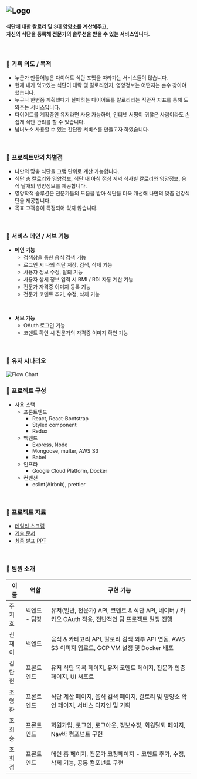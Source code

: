 <img src="https://elice-team17.s3.ap-northeast-2.amazonaws.com/test/logo_team17.png" alt="Logo" /><br>
---
#### 식단에 대한 칼로리 및 3대 영양소를 계산해주고,<br> 자신의 식단을 등록해 전문가의 솔루션을 받을 수 있는 서비스입니다. 
<br>


### 🥕 기획 의도 / 목적

- 누군가 만들어놓은 다이어트 식단 포맷을 따라가는 서비스들이 많습니다.
- 현재 내가 먹고있는 식단이 대략 몇 칼로리인지, 영양정보는 어떤지는 손수 찾아야 했습니다.
- 누구나 한번쯤 계획했다가 실패하는 다이어트를 칼로리라는 직관적 지표를 통해 도와주는 서비스입니다.
- 다이어트를 계획중인 유저라면 사용 가능하며, 인터넷 서핑이 귀찮은 사람이라도 손쉽게 식단 관리를 할 수 있습니다.
- 남녀노소 사용할 수 있는 간단한 서비스를 만들고자 하였습니다.

<br>

### 🥕 프로젝트만의 차별점

- 나만의 맞춤 식단을 그램 단위로 계산 가능합니다.
- 식단 총 칼로리와 영양정보, 식단 내 아침 점심 저녁 식사별 칼로리와 영양정보, 음식 낱개의 영양정보를 제공합니다.
- 영양학적 솔루션은 전문가들의 도움을 받아 식단을 더욱 개선해 나만의 맞춤 건강식단을 제공합니다.
- 목표 고객층이 특정되어 있지 않습니다.

<br>

### 🥕 서비스 메인 / 서브 기능

- **메인 기능**
  - 검색창을 통한 음식 검색 기능
  - 로그인 시 나의 식단 저장, 검색, 삭제 기능
  - 사용자 정보 수정, 탈퇴 기능
  - 사용자 상세 정보 입력 시 BMI / RDI 자동 계산 기능
  - 전문가 자격증 이미지 등록 기능
  - 전문가 코멘트 추가, 수정, 삭제 기능

<br>

- **서브 기능**
  - OAuth 로그인 기능
  - 코멘트 확인 시 전문가의 자격증 이미지 확인 기능

<br>

### 🥕 유저 시나리오

<img src="https://elice-team17.s3.ap-northeast-2.amazonaws.com/test/flowchart.png" alt="Flow Chart" /><br>

### 🥕 프로젝트 구성

- 사용 스택
  - 프론트엔드
    - React, React-Bootstrap
    - Styled component
    - Redux
  - 백엔드
    - Express, Node
    - Mongoose, multer, AWS S3
    - Babel
  - 인프라
    - Google Cloud Platform, Docker
  - 컨벤션
    - eslint(Airbnb), prettier



<br>

### 🥕 프로젝트 자료
- [데일리 스크럼](https://working-lunge-260.notion.site/8435015d087f421b9941b525fa102dd9)
- [기술 문서](https://kdt-gitlab.elice.io/sw_track/class_02_seoul/web_project_2/team17/hea17h-service/-/wikis/17%ED%8C%80-hea17h-service-%EA%B8%B0%EC%88%A0%EB%AC%B8%EC%84%9C)
- [최종 발표 PPT](https://docs.google.com/presentation/d/1_X8iHxnb_eN-TJPrqon1h_iyMeZyavbM21w7E3-WXwk/edit?usp=sharing)

<br>

### 🥕 팀원 소개

| 이름   | 역할       | 구현 기능                                                                             |
| ----  | --------  | ----------------------------------------------------------------------------------- |
| 주지호 | 백엔드 - 팀장| 유저(일반, 전문가) API, 코멘트 & 식단 API, 네이버 / 카카오 OAuth 적용, 전반적인 팀 프로젝트 일정 진행 |
| 신재이 | 백엔드      | 음식 & 카테고리 API, 칼로리 검색 외부 API 연동, AWS S3 이미지 업로드, GCP VM 설정 및 Docker 배포  |
| 김단헌 | 프론트엔드   | 유저 식단 목록 페이지, 유저 코멘트 페이지, 전문가 인증 페이지, UI 서포트   |
| 조영환 | 프론트엔드   | 식단 계산 페이지, 음식 검색 페이지, 칼로리 및 영양소 확인 페이지, 서비스 디자인 및 기획 |
| 조희승 | 프론트엔드   | 회원가입, 로그인, 로그아웃, 정보수정, 회원탈퇴 페이지, Nav바 컴포넌트 구현  |
| 조희정 | 프론트엔드   | 메인 홈 페이지, 전문가 코칭페이지 - 코멘트 추가, 수정, 삭제 기능, 공통 컴포넌트 구현  |
